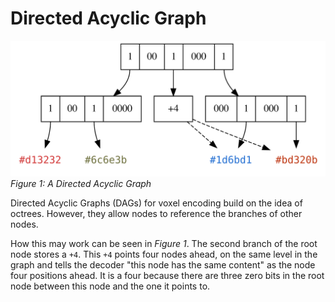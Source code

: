 # Directed Acyclic Graph

![Directed Acyclic Graph](../img/graph/dag.svg)<br>
*Figure 1: A Directed Acyclic Graph*

Directed Acyclic Graphs (DAGs) for voxel encoding build on the idea of octrees.
However, they allow nodes to reference the branches of other nodes.

How this may work can be seen in *Figure 1*.
The second branch of the root node stores a `+4`.
This `+4` points four nodes ahead, on the same level in the graph and tells the decoder "this node has the same content"
as the node four positions ahead.
It is a four because there are three zero bits in the root node between this node and the one it points to.
